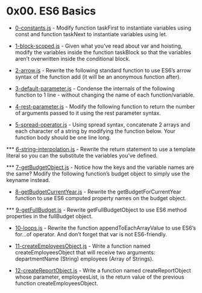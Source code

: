 # 0x00. ES6 Basics

* [0-constants.js](./0-constants.js) - Modify function taskFirst to instantiate variables using const and function taskNext to instantiate variables using let.

* [1-block-scoped.js](./1-block-scoped.js) - Given what you’ve read about var and hoisting, modify the variables inside the function taskBlock so that the variables aren’t overwritten inside the conditional block.

* [2-arrow.js](./2-arrow.js) - Rewrite the following standard function to use ES6’s arrow syntax of the function add (it will be an anonymous function after).

* [3-default-parameter.js](./3-default-parameter.js) - Condense the internals of the following function to 1 line - without changing the name of each function/variable.

* [4-rest-parameter.js](./4-rest-parameter.js) - Modify the following function to return the number of arguments passed to it using the rest parameter syntax.

* [5-spread-operator.js](./5-spread-operator.js) - Using spread syntax, concatenate 2 arrays and each character of a string by modifying the function below. Your function body should be one line long.

*** [6-string-interpolation.js](./6-string-interpolation.js) - Rewrite the return statement to use a template literal so you can the substitute the variables you’ve defined.

*** [7-getBudgetObject.js](./7-getBudgetObject.js) - Notice how the keys and the variable names are the same? Modify the following function’s budget object to simply use the keyname instead.

* [8-getBudgetCurrentYear.js](./8-getBudgetCurrentYear.js) - Rewrite the getBudgetForCurrentYear function to use ES6 computed property names on the budget object.

*** [9-getFullBudget.js](./9-getFullBudget.js) - Rewrite getFullBudgetObject to use ES6 method properties in the fullBudget object.

* [10-loops.js](./10-loops.js) - Rewrite the function appendToEachArrayValue to use ES6’s for...of operator. And don’t forget that var is not ES6-friendly.

* [11-createEmployeesObject.js](./11-createEmployeesObject.js) - Write a function named createEmployeesObject that will receive two arguments: departmentName (String) employees (Array of Strings).

* [12-createReportObject.js](./12-createReportObject.js) - Write a function named createReportObject whose parameter, employeesList, is the return value of the previous function createEmployeesObject.
